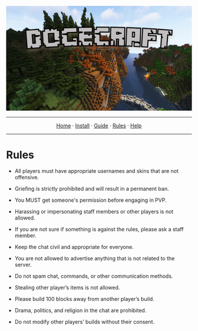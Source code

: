 ![Dogecraft-banner](https://raw.githubusercontent.com/The-Animonculory/DogeCraft/main/images/logo.png)

---

<p align="center">
  <a href="README.md">Home</a> ·
  <a href="INSTALL.md">Install</a> ·
  <a href="GUIDE.md">Guide</a> ·
  <a href="RULES.md">Rules</a> ·
  <a href="HELP.md">Help</a>
</p>

---

# Rules

* All players must have appropriate usernames and skins that are not offensive.

* Griefing is strictly prohibited and will result in a permanent ban.

* You MUST get someone's permission before engaging in PVP.

* Harassing or impersonating staff members or other players is not allowed.

* If you are not sure if something is against the rules, please ask a staff member.

* Keep the chat civil and appropriate for everyone.

* You are not allowed to advertise anything that is not related to the server.

* Do not spam chat, commands, or other communication methods.

* Stealing other player’s items is not allowed.

* Please build 100 blocks away from another player’s build.

* Drama, politics, and religion in the chat are prohibited.

* Do not modify other players’ builds without their consent.

